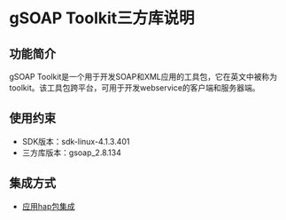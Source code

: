 # gSOAP Toolkit三方库说明
## 功能简介
  gSOAP Toolkit是一个用于开发SOAP和XML应用的工具包，它在英文中被称为toolkit。该工具包跨平台，可用于开发webservice的客户端和服务器端。
## 使用约束
- SDK版本：sdk-linux-4.1.3.401
- 三方库版本：gsoap_2.8.134

## 集成方式
+ [应用hap包集成](docs/hap_integrate.md)
